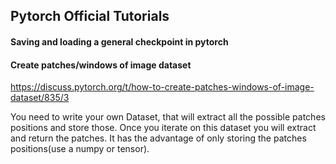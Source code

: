 ## Pytorch Official Tutorials

#### Saving and loading a general checkpoint in pytorch



#### Create patches/windows of image dataset

https://discuss.pytorch.org/t/how-to-create-patches-windows-of-image-dataset/835/3

You need to write your own Dataset, that will extract all the possible patches positions and store those. Once you iterate on this dataset you will extract and return the patches.  It has the advantage of only storing the patches positions(use a numpy or tensor).





